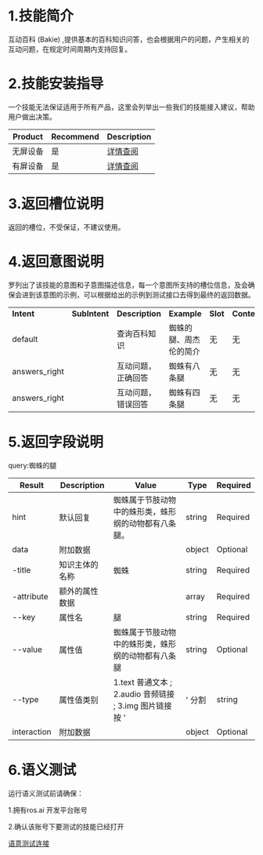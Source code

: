 # 1.技能简介
互动百科 (Bakie) ,提供基本的百科知识问答，也会根据用户的问题，产生相关的互动问题，在规定时间周期内支持回复。

# 2.技能安装指导

一个技能无法保证适用于所有产品，这里会列举出一些我们的技能接入建议，帮助用户做出决策。

| **Product** | **Recommend** | **Description** |
| ------------ | ------------ | ------------ |
| 无屏设备 | 是 |  [详情查阅](/Bot/4-SkillDocument/最佳实践.md) |
| 有屏设备 | 是 |  [详情查阅](/Bot/4-SkillDocument/最佳实践.md) |



# 3.返回槽位说明

返回的槽位，不受保证，不建议使用。



# 4.返回意图说明


罗列出了该技能的意图和子意图描述信息，每一个意图所支持的槽位信息，及会确保会进到该意图的示例，可以根据给出的示例到测试接口去得到最终的返回数据。

<table>

<tr>

<td><b>Intent</b></td>

<td><b>SubIntent</b></td>

<td><b>Description</b></td>

<td><b>Example</b></td>

<td><b>Slot</b></td>
<td><b>Context</b></td>

</tr>

<tr>

<td>default</td>

   <td ></td>

   <td >查询百科知识</td>

   <td>蜘蛛的腿、周杰伦的简介</td>
   
   <td>无</td>
   <td>无</td>

</tr>



<td>answers_right</td>

   <td ></td>

   <td >互动问题，正确回答</td>

   <td>蜘蛛有八条腿</td>
   
   <td>无</td>
   <td>无</td>

</tr>

<td>answers_right</td>

   <td ></td>

   <td >互动问题，错误回答</td>

   <td>蜘蛛有四条腿</td>
   
   <td>无</td>
   <td>无</td>

</tr>


</table>



# 5.返回字段说明

query:蜘蛛的腿

| **Result** | **Description** | **Value** | **Type** | **Required** |
| --- | --- | --- | --- | --- |
| hint | 默认回复 |蜘蛛属于节肢动物中的蛛形类，蛛形纲的动物都有八条腿。 | string | Required |
| data | 附加数据 | | object |Optional|
| -title | 知识主体的名称 | 蜘蛛| string |Required|
| -attribute | 额外的属性数据 | | array |Required|
| --key | 属性名 |腿 | string |Required|
| --value | 属性值 |蜘蛛属于节肢动物中的蛛形类，蛛形纲的动物都有八条腿 | string |Optional|
| --type | 属性值类别 |1.text 普通文本 ; 2.audio 音频链接 ; 3.img 图片链接 按 '|' 分割 | string |Required|
| interaction | 附加数据 | | object |Optional|



# 6.语义测试
运行语义测试前请确保：

1.拥有ros.ai 开发平台账号

2.确认该账号下要测试的技能已经打开

[语意测试连接](https://passport.ros.ai/#/login)






